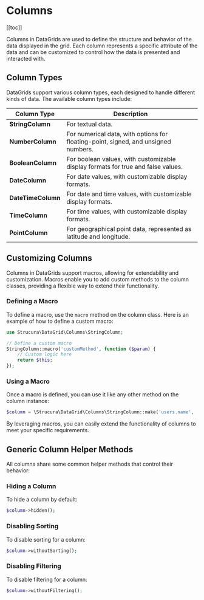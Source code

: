 # Columns

[[toc]]

Columns in DataGrids are used to define the structure and behavior of the data displayed in the grid. Each column
represents a specific attribute of the data and can be customized to control how the data is presented and interacted
with.

## Column Types

DataGrids support various column types, each designed to handle different kinds of data. The available column types
include:

| Column Type        | Description                                                                        |
|--------------------|------------------------------------------------------------------------------------|
| **StringColumn**   | For textual data.                                                                  |
| **NumberColumn**   | For numerical data, with options for floating-point, signed, and unsigned numbers. |
| **BooleanColumn**  | For boolean values, with customizable display formats for true and false values.   |
| **DateColumn**     | For date values, with customizable display formats.                                |
| **DateTimeColumn** | For date and time values, with customizable display formats.                       |
| **TimeColumn**     | For time values, with customizable display formats.                                |
| **PointColumn**    | For geographical point data, represented as latitude and longitude.                |

## Customizing Columns

Columns in DataGrids support macros, allowing for extendability and customization. Macros enable you to add custom
methods to the column classes, providing a flexible way to extend their functionality.

### Defining a Macro

To define a macro, use the `macro` method on the column class. Here is an example of how to define a custom macro:

```php
use Strucura\DataGrid\Columns\StringColumn;

// Define a custom macro
StringColumn::macro('customMethod', function ($param) {
    // Custom logic here
    return $this;
});
```

### Using a Macro

Once a macro is defined, you can use it like any other method on the column instance:

```php
$column = \Strucura\DataGrid\Columns\StringColumn::make('users.name', 'Name')->customMethod('value');
```

By leveraging macros, you can easily extend the functionality of columns to meet your specific requirements.

## Generic Column Helper Methods

All columns share some common helper methods that control their behavior:

### Hiding a Column

To hide a column by default:

```php
$column->hidden();
```

### Disabling Sorting

To disable sorting for a column:

```php
$column->withoutSorting();
```

### Disabling Filtering

To disable filtering for a column:

```php
$column->withoutFiltering();
```
